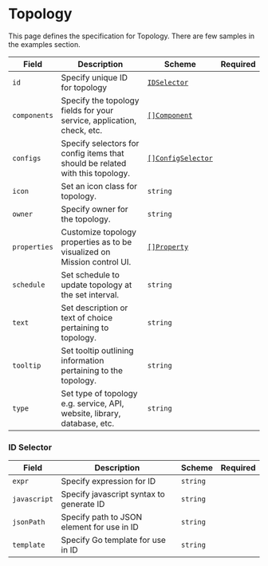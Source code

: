 # Topology

This page defines the specification for Topology. There are few samples in the examples section.

| Field        | Description                                                                   | Scheme                                                       | Required |
| ------------ | ----------------------------------------------------------------------------- | ------------------------------------------------------------ | -------- |
| `id`         | Specify unique ID for topology                                                | [`IDSelector`](#id-selector)                                 |          |
| `components` | Specify the topology fields for your service, application, check, etc.        | [`[]Component`](./components.md#topology)                    |          |
| `configs`    | Specify selectors for config items that should be related with this topology. | [`[]ConfigSelector`](../concepts/catalog.md#config-selector) |          |
| `icon`       | Set an icon class for topology.                                               | `string`                                                     |          |
| `owner`      | Specify owner for the topology.                                               | `string`                                                     |          |
| `properties` | Customize topology properties as to be visualized on Mission control UI.      | [`[]Property`](../concepts/properties.md)                    |          |
| `schedule`   | Set schedule to update topology at the set interval.                          | `string`                                                     |          |
| `text`       | Set description or text of choice pertaining to topology.                     | `string`                                                     |          |
| `tooltip`    | Set tooltip outlining information pertaining to the topology.                 | `string`                                                     |          |
| `type`       | Set type of topology e.g. service, API, website, library, database, etc.      | `string`                                                     |          |

### ID Selector

| Field        | Description                                | Scheme   | Required |
| ------------ | ------------------------------------------ | -------- | -------- |
| `expr`       | Specify expression for ID                  | `string` |          |
| `javascript` | Specify javascript syntax to generate ID   | `string` |          |
| `jsonPath`   | Specify path to JSON element for use in ID | `string` |          |
| `template`   | Specify Go template for use in ID          | `string` |          |
